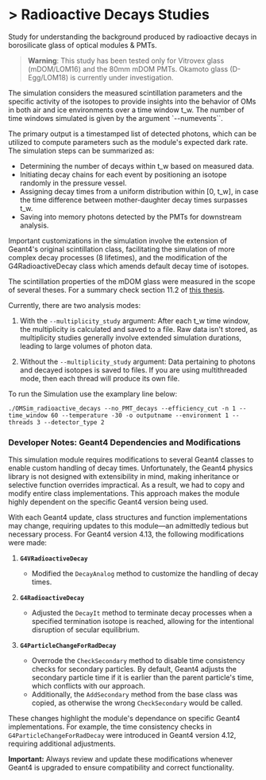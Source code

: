 # > Radioactive Decays Studies

Study for understanding the background produced by radioactive decays in borosilicate glass of optical modules & PMTs.

> **Warning**: This study has been tested only for Vitrovex glass (mDOM/LOM16) and the 80mm mDOM PMTs. Okamoto glass (D-Egg/LOM18) is currently under investigation.

The simulation considers the measured scintillation parameters and the specific activity of the isotopes to provide insights into the behavior of OMs in both air and ice environments over a time window t_w. The number of time windows simulated is given by the argument `--numevents``.

The primary output is a timestamped list of detected photons, which can be utilized to compute parameters such as the module's expected dark rate. The simulation steps can be summarized as:

- Determining the number of decays within t_w based on measured data.
- Initiating decay chains for each event by positioning an isotope randomly in the pressure vessel.
- Assigning decay times from a uniform distribution within [0, t_w], in case the time difference between mother-daughter decay times surpasses t_w.
- Saving into memory photons detected by the PMTs for downstream analysis.

Important customizations in the simulation involve the extension of Geant4's original scintillation class, facilitating the simulation of more complex decay processes (8 lifetimes), and the modification of the G4RadioactiveDecay class which amends default decay time of isotopes.

The scintillation properties of the mDOM glass were measured in the scope of several theses. For a summary check section 11.2 of [this thesis](https://zenodo.org/record/8121321).

Currently, there are two analysis modes:

1. With the `--multiplicity_study` argument: After each t_w time window, the multiplicity is calculated and saved to a file. Raw data isn't stored, as multiplicity studies generally involve extended simulation durations, leading to large volumes of photon data.

2. Without the `--multiplicity_study` argument: Data pertaining to photons and decayed isotopes is saved to files. If you are using multithreaded mode, then each thread will produce its own file.

To run the Simulation use the examplary line below:

`./OMSim_radioactive_decays --no_PMT_decays --efficiency_cut -n 1 --time_window 60 --temperature -30 -o outputname --environment 1 --threads 3 --detector_type 2`


### Developer Notes: Geant4 Dependencies and Modifications

This simulation module requires modifications to several Geant4 classes to enable custom handling of decay times. Unfortunately, the Geant4 physics library is not designed with extensibility in mind, making inheritance or selective function overrides impractical. As a result, we had to copy and modify entire class implementations. This approach makes the module highly dependent on the specific Geant4 version being used.

With each Geant4 update, class structures and function implementations may change, requiring updates to this module—an admittedly tedious but necessary process. For Geant4 version 4.13, the following modifications were made:

1. **`G4VRadioactiveDecay`**  
   - Modified the `DecayAnalog` method to customize the handling of decay times.

2. **`G4RadioactiveDecay`**  
   - Adjusted the `DecayIt` method to terminate decay processes when a specified termination isotope is reached, allowing for the intentional disruption of secular equilibrium.

3. **`G4ParticleChangeForRadDecay`**  
   - Overrode the `CheckSecondary` method to disable time consistency checks for secondary particles. By default, Geant4 adjusts the secondary particle time if it is earlier than the parent particle's time, which conflicts with our approach.  
   - Additionally, the `AddSecondary` method from the base class was copied, as otherwise the wrong `CheckSecondary` would be called.

These changes highlight the module's dependance on specific Geant4 implementations. For example, the time consistency checks in `G4ParticleChangeForRadDecay` were introduced in Geant4 version 4.12, requiring additional adjustments.  

**Important:** Always review and update these modifications whenever Geant4 is upgraded to ensure compatibility and correct functionality.
